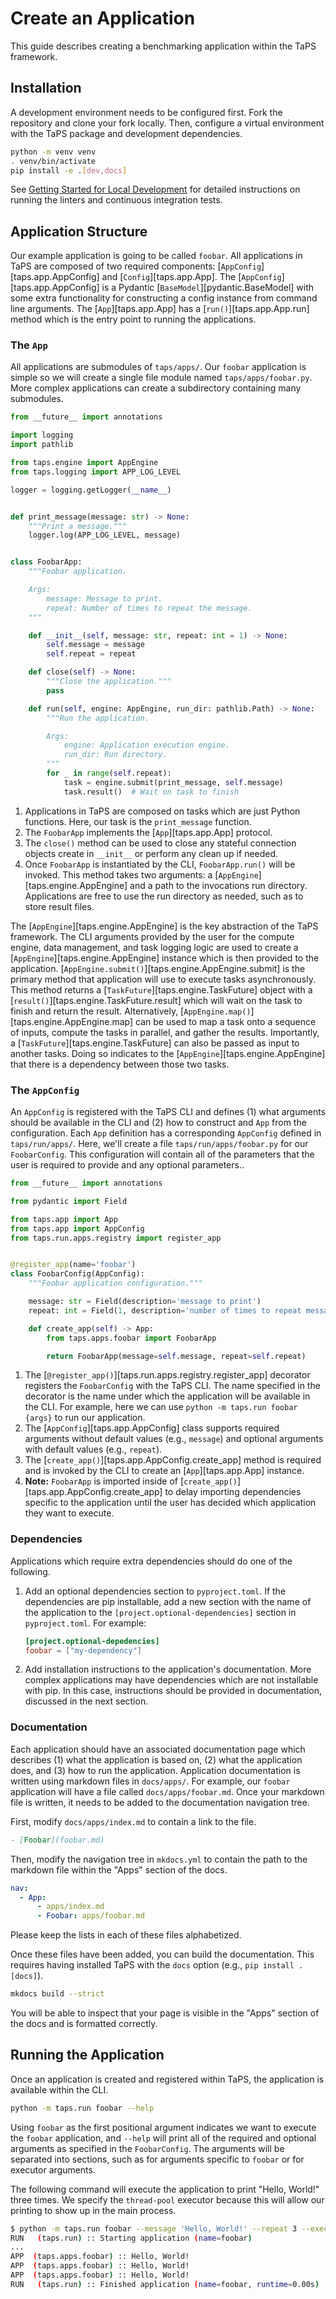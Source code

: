 # Create an Application

This guide describes creating a benchmarking application within the TaPS framework.

## Installation

A development environment needs to be configured first.
Fork the repository and clone your fork locally.
Then, configure a virtual environment with the TaPS package and development dependencies.

```bash
python -m venv venv
. venv/bin/activate
pip install -e .[dev,docs]
```

See [Getting Started for Local Development](../contributing/index.md#getting-started-for-local-development) for detailed instructions on running the linters and continuous integration tests.

## Application Structure

Our example application is going to be called `foobar`.
All applications in TaPS are composed of two required components:
[`AppConfig`][taps.app.AppConfig] and [`Config`][taps.app.App].
The [`AppConfig`][taps.app.AppConfig] is a Pydantic [`BaseModel`][pydantic.BaseModel] with some extra functionality for constructing a config instance from command line arguments.
The [`App`][taps.app.App] has a [`run()`][taps.app.App.run] method which is the entry point to running the applications.

### The `App`

All applications are submodules of `taps/apps/`.
Our `foobar` application is simple so we will create a single file module named `taps/apps/foobar.py`.
More complex applications can create a subdirectory containing many submodules.


```python title="taps/apps/foobar.py" linenums="1"
from __future__ import annotations

import logging
import pathlib

from taps.engine import AppEngine
from taps.logging import APP_LOG_LEVEL

logger = logging.getLogger(__name__)


def print_message(message: str) -> None:
    """Print a message."""
    logger.log(APP_LOG_LEVEL, message)


class FoobarApp:
    """Foobar application.

    Args:
        message: Message to print.
        repeat: Number of times to repeat the message.
    """

    def __init__(self, message: str, repeat: int = 1) -> None:
        self.message = message
        self.repeat = repeat

    def close(self) -> None:
        """Close the application."""
        pass

    def run(self, engine: AppEngine, run_dir: pathlib.Path) -> None:
        """Run the application.

        Args:
            engine: Application execution engine.
            run_dir: Run directory.
        """
        for _ in range(self.repeat):
            task = engine.submit(print_message, self.message)
            task.result()  # Wait on task to finish
```

1. Applications in TaPS are composed on tasks which are just Python functions.
   Here, our task is the `print_message` function.
2. The `FoobarApp` implements the [`App`][taps.app.App] protocol.
3. The `close()` method can be used to close any stateful connection objects create in `__init__` or perform any clean up if needed.
4. Once `FoobarApp` is instantiated by the CLI, `FoobarApp.run()` will be invoked.
   This method takes two arguments: a [`AppEngine`][taps.engine.AppEngine] and a path to the invocations run directory.
   Applications are free to use the run directory as needed, such as to store result files.

The [`AppEngine`][taps.engine.AppEngine] is the key abstraction of the TaPS framework.
The CLI arguments provided by the user for the compute engine, data management, and task logging logic are used to create a [`AppEngine`][taps.engine.AppEngine] instance which is then provided to the application.
[`AppEngine.submit()`][taps.engine.AppEngine.submit] is the primary method that application will use to execute tasks asynchronously.
This method returns a [`TaskFuture`][taps.engine.TaskFuture] object with a [`result()`][taps.engine.TaskFuture.result] which will wait on the task to finish and return the result.
Alternatively, [`AppEngine.map()`][taps.engine.AppEngine.map] can be used to map a task onto a sequence of inputs, compute the tasks in parallel, and gather the results.
Importantly, a [`TaskFuture`][taps.engine.TaskFuture] can also be passed as input to another tasks.
Doing so indicates to the [`AppEngine`][taps.engine.AppEngine] that there is a dependency between those two tasks.

### The `AppConfig`

An `AppConfig` is registered with the TaPS CLI and defines (1) what arguments should be available in the CLI and (2) how to construct and `App` from the configuration.
Each `App` definition has a corresponding `AppConfig` defined in `taps/run/apps/`.
Here, we'll create a file `taps/run/apps/foobar.py` for our `FoobarConfig`.
This configuration will contain all of the parameters that the user is required to provide and any optional parameters..

```python title="taps/run/apps/foobar.py" linenums="1"
from __future__ import annotations

from pydantic import Field

from taps.app import App
from taps.app import AppConfig
from taps.run.apps.registry import register_app


@register_app(name='foobar')
class FoobarConfig(AppConfig):
    """Foobar application configuration."""

    message: str = Field(description='message to print')
    repeat: int = Field(1, description='number of times to repeat message')

    def create_app(self) -> App:
        from taps.apps.foobar import FoobarApp

        return FoobarApp(message=self.message, repeat=self.repeat)
```

1. The [`@register_app()`][taps.run.apps.registry.register_app] decorator registers the `FoobarConfig` with the TaPS CLI.
   The name specified in the decorator is the name under which the application will be available in the CLI.
   For example, here we can use `python -m taps.run foobar {args}` to run our application.
2. The [`AppConfig`][taps.app.AppConfig] class supports required arguments without default values (e.g., `message`) and optional arguments with default values (e.g., `repeat`).
3. The [`create_app()`][taps.app.AppConfig.create_app] method is required and is invoked by the CLI to create an [`App`][taps.app.App] instance.
4. **Note:** `FoobarApp` is imported inside of [`create_app()`][taps.app.AppConfig.create_app] to delay importing dependencies specific to the application until the user has decided which application they want to execute.

### Dependencies

Applications which require extra dependencies should do one of the following.

1. Add an optional dependencies section to `pyproject.toml`.
   If the dependencies are pip installable, add a new section with the name of the application to the `[project.optional-dependencies]` section in `pyproject.toml`.
   For example:
   ```toml
   [project.optional-depedencies]
   foobar = ["my-dependency"]
   ```
2. Add installation instructions to the application's documentation.
   More complex applications may have dependencies which are not installable with pip.
   In this case, instructions should be provided in documentation, discussed in the next section.

### Documentation

Each application should have an associated documentation page which describes (1) what the application is based on, (2) what the application does, and (3) how to run the application.
Application documentation is written using markdown files in `docs/apps/`.
For example, our `foobar` application will have a file called `docs/apps/foobar.md`.
Once your markdown file is written, it needs to be added to the documentation navigation tree.

First, modify `docs/apps/index.md` to contain a link to the file.
```markdown
- [Foobar](foobar.md)
```
Then, modify the navigation tree in `mkdocs.yml` to contain the path to the markdown file within the "Apps" section of the docs.
```yaml
nav:
  - App:
      - apps/index.md
      - Foobar: apps/foobar.md
```
Please keep the lists in each of these files alphabetized.

Once these files have been added, you can build the documentation.
This requires having installed TaPS with the `docs` option (e.g., `pip install .[docs]`).
```bash
mkdocs build --strict
```
You will be able to inspect that your page is visible in the "Apps" section of the docs and is formatted correctly.

## Running the Application

Once an application is created and registered within TaPS, the application is available within the CLI.
```bash
python -m taps.run foobar --help
```
Using `foobar` as the first positional argument indicates we want to execute the `foobar` application, and `--help` will print all of the required and optional arguments as specified in the `FoobarConfig`.
The arguments will be separated into sections, such as for arguments specific to `foobar` or for executor arguments.

The following command will execute the application to print "Hello, World!" three times.
We specify the `thread-pool` executor because this will allow our printing to show up in the main process.
```bash
$ python -m taps.run foobar --message 'Hello, World!' --repeat 3 --executor thread-pool
RUN   (taps.run) :: Starting application (name=foobar)
...
APP  (taps.apps.foobar) :: Hello, World!
APP  (taps.apps.foobar) :: Hello, World!
APP  (taps.apps.foobar) :: Hello, World!
RUN   (taps.run) :: Finished application (name=foobar, runtime=0.00s)
```
